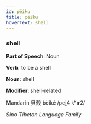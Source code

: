 ```yaml
---
id: pëiku
title: pëiku
hoverText: shell
---
```


### shell

**Part of Speech**: Noun

**Verb**: to be a shell

**Noun**: shell

**Modifier**: shell-related

Mandarin 貝殼 bèiké /pei̯4 kʰɤ2/

*Sino-Tibetan Language Family*
